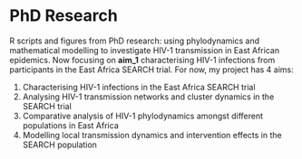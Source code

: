 # PhD Research
R scripts and figures from PhD research: using phylodynamics and mathematical modelling to investigate HIV-1 transmission in East African epidemics. Now focusing on **aim_1** characterising HIV-1 infections from participants in the East Africa SEARCH trial. For now, my project has 4 aims:

1. Characterising HIV-1 infections in the East Africa SEARCH trial
2. Analysing HIV-1 transmission networks and cluster dynamics in the SEARCH trial
3. Comparative analysis of HIV-1 phylodynamics amongst different populations in East Africa
4. Modelling local transmission dynamics and intervention effects in the SEARCH population
